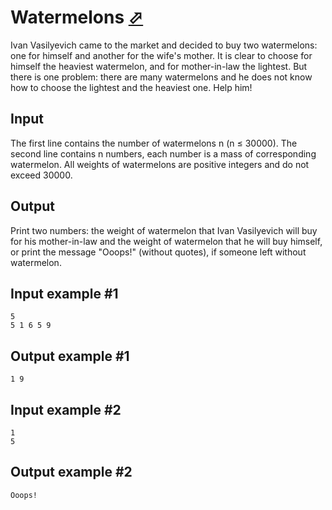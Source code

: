 # Watermelons [⬀](https://www.e-olymp.com/en/problems/1118)
Ivan Vasilyevich came to the market and decided to buy two watermelons: one for himself and another for the wife's mother. It is clear to choose for himself the heaviest watermelon, and for mother-in-law the lightest. But there is one problem: there are many watermelons and he does not know how to choose the lightest and the heaviest one. Help him!

## Input
The first line contains the number of watermelons n (n ≤ 30000). The second line contains n numbers, each number is a mass of corresponding watermelon. All weights of watermelons are positive integers and do not exceed 30000.

## Output
Print two numbers: the weight of watermelon that Ivan Vasilyevich will buy for his mother-in-law and the weight of watermelon that he will buy himself, or print the message "Ooops!" (without quotes), if someone left without watermelon.

## Input example #1
```
5
5 1 6 5 9
```

## Output example #1
```
1 9
```

## Input example #2
```
1
5
```

## Output example #2
```
Ooops!
```
